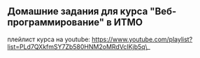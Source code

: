 ## Домашние задания для курса "Веб-программирование" в ИТМО

плейлист курса на youtube: https://www.youtube.com/playlist?list=PLd7QXkfmSY7Zb580HNM2oMRdVcIKjb5q\_
